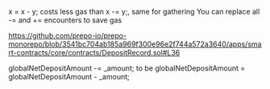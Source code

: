x = x - y; costs less gas than x -= y;, same for gathering You can replace all -= and += encounters to save gas

https://github.com/prepo-io/prepo-monorepo/blob/3541bc704ab185a969f300e96e2f744a572a3640/apps/smart-contracts/core/contracts/DepositRecord.sol#L36

globalNetDepositAmount -= _amount;  to be    globalNetDepositAmount = globalNetDepositAmount - _amount;
